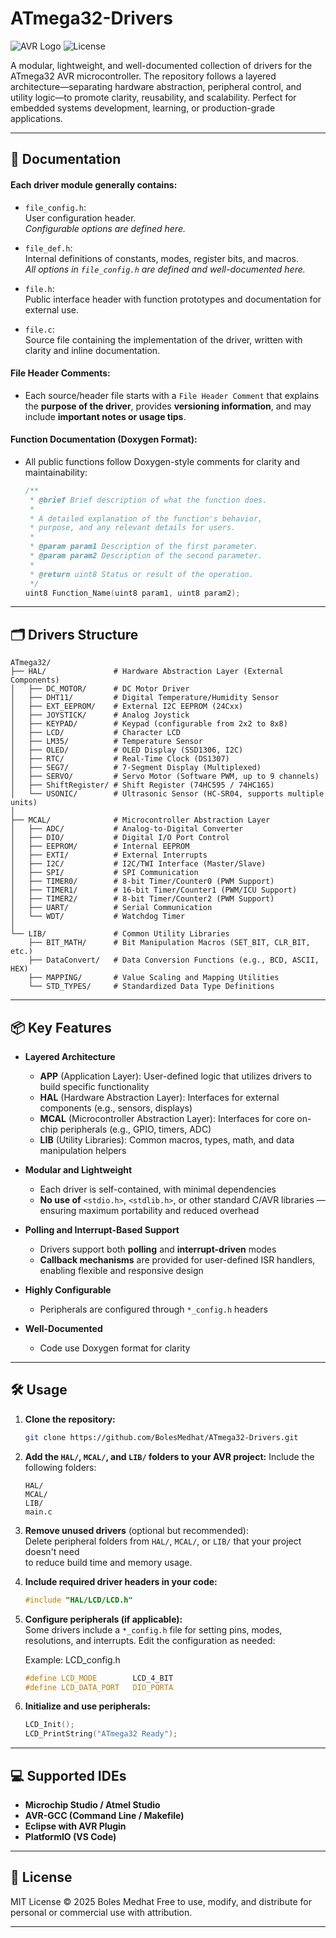 # ATmega32-Drivers

![AVR Logo](https://img.shields.io/badge/Platform-AVR-052D42?logo=avr&logoColor=white)
![License](https://img.shields.io/badge/License-MIT-blue.svg)

A modular, lightweight, and well-documented collection of drivers for the ATmega32 AVR microcontroller. The repository follows a layered architecture—separating hardware abstraction, peripheral control, and utility logic—to promote clarity, reusability, and scalability. Perfect for embedded systems development, learning, or production-grade applications.

---

## 📄 Documentation

#### Each driver module generally contains:

- `file_config.h`:  
  User configuration header.  
  *Configurable options are defined here.*

- `file_def.h`:  
  Internal definitions of constants, modes, register bits, and macros.  
  *All options in `file_config.h` are defined and well-documented here.*

- `file.h`:  
  Public interface header with function prototypes and documentation for external use.

- `file.c`:  
  Source file containing the implementation of the driver, written with clarity and inline documentation.

#### File Header Comments:

- Each source/header file starts with a `File Header Comment` that explains the **purpose of the driver**, provides **versioning information**, and may include **important notes or usage tips**.

#### Function Documentation (Doxygen Format):

- All public functions follow Doxygen-style comments for clarity and maintainability:

  ```c
  /**
   * @brief Brief description of what the function does.
   *
   * A detailed explanation of the function's behavior,
   * purpose, and any relevant details for users.
   *
   * @param param1 Description of the first parameter.
   * @param param2 Description of the second parameter.
   *
   * @return uint8 Status or result of the operation.
   */
  uint8 Function_Name(uint8 param1, uint8 param2);
  ````

---

## 🗂️ Drivers Structure

```
ATmega32/
├── HAL/               # Hardware Abstraction Layer (External Components)
│   ├── DC_MOTOR/      # DC Motor Driver
│   ├── DHT11/         # Digital Temperature/Humidity Sensor
│   ├── EXT_EEPROM/    # External I2C EEPROM (24Cxx)
│   ├── JOYSTICK/      # Analog Joystick
│   ├── KEYPAD/        # Keypad (configurable from 2x2 to 8x8)
│   ├── LCD/           # Character LCD
│   ├── LM35/          # Temperature Sensor
│   ├── OLED/          # OLED Display (SSD1306, I2C)
│   ├── RTC/           # Real-Time Clock (DS1307)
│   ├── SEG7/          # 7-Segment Display (Multiplexed)
│   ├── SERVO/         # Servo Motor (Software PWM, up to 9 channels)
│   ├── ShiftRegister/ # Shift Register (74HC595 / 74HC165)
│   └── USONIC/        # Ultrasonic Sensor (HC-SR04, supports multiple units)
│
├── MCAL/              # Microcontroller Abstraction Layer
│   ├── ADC/           # Analog-to-Digital Converter
│   ├── DIO/           # Digital I/O Port Control
│   ├── EEPROM/        # Internal EEPROM
│   ├── EXTI/          # External Interrupts
│   ├── I2C/           # I2C/TWI Interface (Master/Slave)
│   ├── SPI/           # SPI Communication
│   ├── TIMER0/        # 8-bit Timer/Counter0 (PWM Support)
│   ├── TIMER1/        # 16-bit Timer/Counter1 (PWM/ICU Support)
│   ├── TIMER2/        # 8-bit Timer/Counter2 (PWM Support)
│   ├── UART/          # Serial Communication
│   └── WDT/           # Watchdog Timer
│
└── LIB/               # Common Utility Libraries
    ├── BIT_MATH/      # Bit Manipulation Macros (SET_BIT, CLR_BIT, etc.)
    ├── DataConvert/   # Data Conversion Functions (e.g., BCD, ASCII, HEX)
    ├── MAPPING/       # Value Scaling and Mapping Utilities
    └── STD_TYPES/     # Standardized Data Type Definitions
```

---

## 📦 Key Features

* **Layered Architecture**
  
  * **APP** (Application Layer): User-defined logic that utilizes drivers to build specific functionality  
  * **HAL** (Hardware Abstraction Layer): Interfaces for external components (e.g., sensors, displays)  
  * **MCAL** (Microcontroller Abstraction Layer): Interfaces for core on-chip peripherals (e.g., GPIO, timers, ADC)  
  * **LIB** (Utility Libraries): Common macros, types, math, and data manipulation helpers

* **Modular and Lightweight**

  * Each driver is self-contained, with minimal dependencies
  * **No use of** `<stdio.h>`, `<stdlib.h>`, or other standard C/AVR libraries — ensuring maximum portability and reduced overhead

* **Polling and Interrupt-Based Support**

  * Drivers support both **polling** and **interrupt-driven** modes
  * **Callback mechanisms** are provided for user-defined ISR handlers, enabling flexible and responsive design

* **Highly Configurable**

  * Peripherals are configured through `*_config.h` headers

* **Well-Documented**

  * Code use Doxygen format for clarity

---

## 🛠️ Usage

1. **Clone the repository:**

   ```bash
   git clone https://github.com/BolesMedhat/ATmega32-Drivers.git
   ```

2. **Add the `HAL/`, `MCAL/`, and `LIB/` folders to your AVR project:**
   Include the following folders:

   ```
   HAL/
   MCAL/
   LIB/
   main.c
   ```

3. **Remove unused drivers** (optional but recommended):  
   Delete peripheral folders from `HAL/`, `MCAL/`, or `LIB/` that your project doesn't need  
   to reduce build time and memory usage.

4. **Include required driver headers in your code:**

   ```c
   #include "HAL/LCD/LCD.h"
   ```

5. **Configure peripherals (if applicable):**  
   Some drivers include a `*_config.h` file for setting pins, modes, resolutions, and interrupts.
   Edit the configuration as needed:

   Example: LCD_config.h
   ```c
   #define LCD_MODE        LCD_4_BIT
   #define LCD_DATA_PORT   DIO_PORTA
   ```

6. **Initialize and use peripherals:**

   ```c
   LCD_Init();
   LCD_PrintString("ATmega32 Ready");
   ```

---

## 💻 Supported IDEs

* **Microchip Studio / Atmel Studio**
* **AVR-GCC (Command Line / Makefile)**
* **Eclipse with AVR Plugin**
* **PlatformIO (VS Code)**

---

## 📜 License

MIT License © 2025 Boles Medhat
Free to use, modify, and distribute for personal or commercial use with attribution.

---





